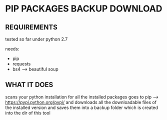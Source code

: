 # PIP PACKAGES BACKUP DOWNLOAD

## REQUIREMENTS
tested so far under python 2.7

needs:
* pip
* requests
* bs4 --> beautiful soup

## WHAT IT DOES
scans your python installation for all the installed packages
goes to pip --> https://pypi.python.org/pypi/ and downloads
all the downloadable files of the installed version and
saves them into a backup folder which is created into the dir
of this tool